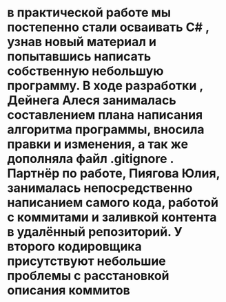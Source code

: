# в практической работе мы постепенно стали осваивать C# , узнав новый материал и попытавшись написать собственную небольшую программу. В ходе разработки , Дейнега Алеся занималась составлением плана написания алгоритма программы, вносила правки и изменения, а так же дополняла файл .gitignore . Партнёр по работе, Пиягова Юлия, занималась непосредственно написанием самого кода, работой с коммитами и заливкой контента в удалённый репозиторий. У второго кодировщика присутствуют небольшие проблемы с расстановкой описания коммитов
